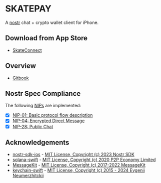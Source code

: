 # SKATEPAY

A [nostr][nostr] chat + crypto wallet client for iPhone. 

[nostr]: https://github.com/fiatjaf/nostr

## Download from App Store
- [SkateConnect](https://apps.apple.com/us/app/skateconnect/id6677058833)

## Overview
- [Gitbook](https://support.skatepark.chat)

## Nostr Spec Compliance

The following [NIPs](https://github.com/nostr-protocol/nips) are implemented:

- [x] [NIP-01: Basic protocol flow description](https://github.com/nostr-protocol/nips/blob/master/01.md)
- [x] [NIP-04: Encrypted Direct Message](https://github.com/nostr-protocol/nips/blob/master/04.md)
- [x] [NIP-28: Public Chat](https://github.com/nostr-protocol/nips/blob/master/28.md)

## Acknowledgements
- [nostr-sdk-ios](https://github.com/nostr-sdk/nostr-sdk-ios) - [MIT License, Copyright (c) 2023 Nostr SDK](https://github.com/nostr-sdk/nostr-sdk-ios/blob/main/LICENSE)
- [solana-swift](https://github.com/p2p-org/solana-swift) - [MIT License, Copyright (c) 2020 P2P Economy Limited](https://github.com/p2p-org/solana-swift/blob/main/LICENSE)
- [MessageKit](https://github.com/MessageKit/MessageKit) - [MIT License, Copyright (c) 2017-2022 MessageKit](https://github.com/MessageKit/MessageKit/blob/main/LICENSE.md)
- [keychain-swift](https://github.com/evgenyneu/keychain-swift.git) - [MIT License, Copyright (c) 2015 - 2024 Evgenii Neumerzhitckii](https://github.com/evgenyneu/keychain-swift/blob/master/LICENSE)

